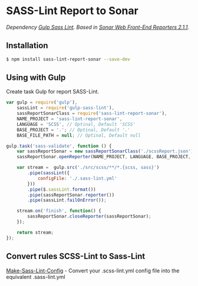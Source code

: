 # SASS-Lint Report to Sonar
*Dependency [Gulp Sass Lint](https://github.com/sasstools/gulp-sass-lint). Based in [Sonar Web Front-End Reporters  2.1.1](https://github.com/groupe-sii/sonar-web-frontend-reporters).*

## Installation

```sh
$ npm install sass-lint-report-sonar --save-dev
```

## Using with Gulp

Create task Gulp for report SASS-Lint.


```javascript
var gulp = require('gulp'),
    sassLint = require('gulp-sass-lint'),
    sassReportSonarClass = require('sass-lint-report-sonar'),
    NAME_PROJECT = 'sass-lint-report-sonar',
    LANGUAGE = 'SCSS', // Optinal, Default 'SCSS'
    BASE_PROJECT = '.'; // Optinal, Default '.'
    BASE_FILE_PATH = null; // Optinal, Default null

gulp.task('sass-validate', function () {
    var sassReportSonar = new sassReportSonarClass('./scssReport.json');
    sassReportSonar.openReporter(NAME_PROJECT, LANGUAGE, BASE_PROJECT, BASE_FILE_PATH);

    var stream =  gulp.src('./src/scss/**/*.{scss, sass}')
        .pipe(sassLint({
            configFile: './.sass-lint.yml'
        }))
        .pipe($.sassLint.format())
        .pipe(sassReportSonar.reporter())
        .pipe(sassLint.failOnError());

    stream.on('finish', function() {
        sassReportSonar.closeReporter(sassReportSonar);
    });

    return stream;
});
```

## Convert rules SCSS-Lint to Sass-Lint
[Make-Sass-Lint-Config](https://sasstools.github.io/make-sass-lint-config/) - Convert your .scss-lint.yml config file into the equivalent .sass-lint.yml

